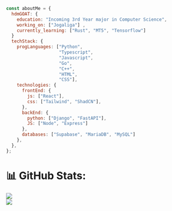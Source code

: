```javascript
const aboutMe = {
  hdmGOAT: {
    education: "Incoming 3rd Year major in Computer Science",
    working_on: ["Jogaliga"] ,
    currently_learning: ["Rust", "MT5", "Tensorflow"]
  }
  techStack: {
    progLanguages: ["Python",
                    "Typescript",
                    "Javascript",
                    "Go",
                    "C++",
                    "HTML",
                    "CSS"],
    technologies: {
      frontEnd: {
        js: ["React"],
        css: ["Tailwind", "ShadCN"],
      },
      backEnd: {
        python: ["Django", "FastAPI"],
        JS: ["Node", "Express"]
      },
      databases: ["Supabase", "MariaDB", "MySQL"]
    },
  },
};
```

# 📊 GitHub Stats:
![](https://github-readme-stats.vercel.app/api?username=HDMgoat&theme=dark&hide_border=false&include_all_commits=false&count_private=false)<br/>
![](https://github-readme-streak-stats.herokuapp.com/?user=HDMgoat&theme=dark&hide_border=false)<br/>

